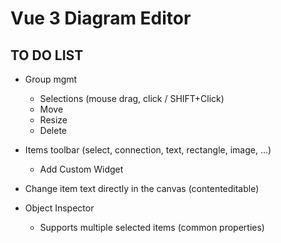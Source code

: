 # Vue 3 Diagram Editor
## TO DO LIST

- Group mgmt 
    - Selections (mouse drag, click / SHIFT+Click) 
    - Move 
    - Resize 
    - Delete

- Items toolbar (select, connection, text, rectangle, image, ...)
    - Add Custom Widget
    
- Change item text directly in the canvas (contenteditable)

- Object Inspector 
    - Supports multiple selected items (common properties)